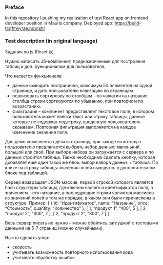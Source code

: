 ### Preface

In this repository I pushing my realization of test React app on frontend developer position in Mauris company.
Deployed app: https://build-tcqfmyyrae.now.sh/

### Test description (in original language)

Задания по js (React.js).

Нужно написать JS-компонент, предназначенный для построения таблиц и доп. функционалом для пользователя.

Что касается функционала:

- данные выводить постранично, максимум 50 элементов на одной странице, и дать пользователю навигацию по страницам
- реализовать сортировку по столбцам – по нажатии на название столбца строки сортируются по убыванию, при повторном по возрастанию.
- фильтрация – компонент предоставляет текстовое поле, в котором пользователь может ввести текст или строку таблицы, данные которые не содержат подстроку, введенную пользователем – скрываем. Повторная фильтрация выполняется на каждое изменение значения поля.

Для демо компонента сделать страницу, при заходе на которую пользователю предлагается выбрать набор данных: маленький, большой или свой. При выборе набора он загружается с сервера и по данным строится таблица. Также необходимо сделать кнопку, которая добавляет ещё один такой же блок: выбор набора данных + таблица.
По клике на строку таблицы значения полей выводятся в дополнительном блоке под таблицей.

Сервер возвращает JSON-массив, первой строкой которого является hash структуры таблицы, где ключом является идентификатор поля, а значением - его название, а последующие строки являются массивов из значений полей в том же порядке, в каком они были перечислены в структуре.
Пример:
[
{ id: “Идентификатор”, name: “Название”, price: “Стоимость”, quantity: “Количество” },
[ 1, “продукт 1”, “400”, 5 ],
[ 2, “продукт 2”, “300”, 7 ],
[ 2, “продукт 2”, “300”, 7 ]
]

Весь сервер писать не нужно – можно обойтись заглушкой с тестовыми данными на 5-7 страниц (можно случайными).

На что сделать упор:

- скорость
- учитывать возможность повторного использования кода
- учитывать обработку ошибок.
